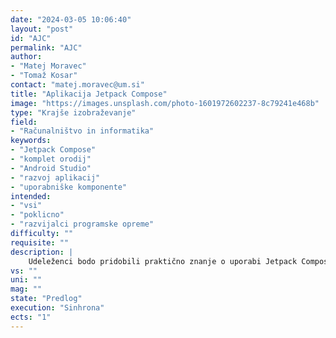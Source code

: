```yaml
---
date: "2024-03-05 10:06:40"
layout: "post"
id: "AJC"
permalink: "AJC"
author:
- "Matej Moravec"
- "Tomaž Kosar"
contact: "matej.moravec@um.si"
title: "Aplikacija Jetpack Compose"
image: "https://images.unsplash.com/photo-1601972602237-8c79241e468b"
type: "Krajše izobraževanje"
field:
- "Računalništvo in informatika"
keywords:
- "Jetpack Compose"
- "komplet orodij"
- "Android Studio"
- "razvoj aplikacij"
- "uporabniške komponente"
intended:
- "vsi"
- "poklicno"
- "razvijalci programske opreme"
difficulty: ""
requisite: ""
description: |
    Udeleženci bodo pridobili praktično znanje o uporabi Jetpack Compose, modernem kompletu orodij za izdelavo uporabniškega vmesnika za aplikacije na platformi Android. Skozi praktične vaje in projekte bodo razvijali razumevanje Jetpack Compose sintakse in osnovne koncepte, ki omogočajo gradnjo izjemno prilagodljivih in interaktivnih uporabniških vmesnikov. Delavnica bo potekala v integriranem razvojnem okolju Android Studio, kjer bodo udeleženci spoznali proces načrtovanja, implementacije in testiranja aplikacije. Osredotočili se bodo na obvladovanje uporabniških komponent, upravljanje stanja aplikacije, animacije in navigacijo. Med delavnico bodo udeleženci razvijali lasten projekt, ki bo vključeval tipične uporabniške interakcije, kot so obrazci, seznami, navigacijski tok in več. Jetpack Compose je prihodnost izdelave uporabniškega vmesnika na platformi Android s katerim je mogoče razviti sodobne in privlačne aplikacije za platformo Android in to znanje uporabiti tudi pri izdelavi namiznih aplikacij.
vs: ""
uni: ""
mag: ""
state: "Predlog"
execution: "Sinhrona"
ects: "1"
---
```

